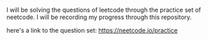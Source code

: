 I will be solving the questions of leetcode through the practice set of neetcode. I will be recording my progress through this repository.

here's a link to the question set: https://neetcode.io/practice
